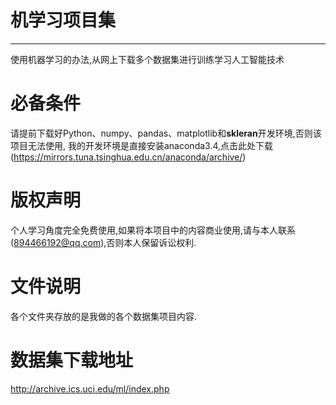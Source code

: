 # 机学习项目集
----

使用机器学习的办法,从网上下载多个数据集进行训练学习人工智能技术 
# 必备条件
请提前下载好Python、numpy、pandas、matplotlib和**skleran**开发环境,否则该项目无法使用,
我的开发环境是直接安装anaconda3.4,点击此处下载(https://mirrors.tuna.tsinghua.edu.cn/anaconda/archive/)  
# 版权声明
个人学习角度完全免费使用,如果将本项目中的内容商业使用,请与本人联系(894466192@qq.com),否则本人保留诉讼权利.
# 文件说明

各个文件夹存放的是我做的各个数据集项目内容.

# 数据集下载地址
http://archive.ics.uci.edu/ml/index.php
